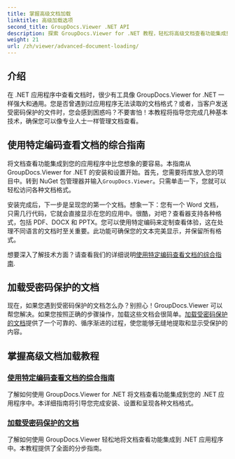 ```yaml
---
title: 掌握高级文档加载
linktitle: 高级加载选项
second_title: GroupDocs.Viewer .NET API
description: 探索 GroupDocs.Viewer for .NET 教程，轻松将高级文档查看功能集成到您的应用程序中。
weight: 21
url: /zh/viewer/advanced-document-loading/
---
```

## 介绍

在 .NET 应用程序中查看文档时，很少有工具像 GroupDocs.Viewer for .NET 一样强大和通用。您是否曾遇到过应用程序无法读取的文档格式？或者，当客户发送受密码保护的文件时，您会感到困惑吗？不要害怕！本教程将指导您完成几种基本技术，确保您可以像专业人士一样管理文档查看。

## 使用特定编码查看文档的综合指南

将文档查看功能集成到您的应用程序中比您想象的要容易。本指南从 GroupDocs.Viewer for .NET 的安装和设置开始。首先，您需要将库放入您的项目中。转到 NuGet 包管理器并输入`GroupDocs.Viewer`。只需单击一下，您就可以轻松访问各种文档格式。

安装完成后，下一步是呈现您的第一个文档。想象一下：您有一个 Word 文档，只需几行代码，它就会直接显示在您的应用中。很酷，对吧？查看器支持各种格式，包括 PDF、DOCX 和 PPTX。您可以使用特定编码来定制查看体验，这在处理不同语言的文档时至关重要。此功能可确保您的文本完美显示，并保留所有格式。

想要深入了解技术方面？请查看我们的详细说明[使用特定编码查看文档的综合指南](./document-viewing-with-specific-encoding/).

## 加载受密码保护的文档

现在，如果您遇到受密码保护的文档怎么办？别担心！GroupDocs.Viewer 可以帮您解决。如果您按照正确的步骤操作，加载这些文档会很简单。[加载受密码保护的文档](./loading-password-protected-document/)提供了一个可靠的、循序渐进的过程，使您能够无缝地提取和显示受保护的内容。

## 掌握高级文档加载教程
### [使用特定编码查看文档的综合指南](./document-viewing-with-specific-encoding/)
了解如何使用 GroupDocs.Viewer for .NET 将文档查看功能集成到您的 .NET 应用程序中。本详细指南将引导您完成安装、设置和呈现各种文档格式。
### [加载受密码保护的文档](./loading-password-protected-document/)
了解如何使用 GroupDocs.Viewer 轻松地将文档查看功能集成到 .NET 应用程序中。本教程提供了全面的分步指南。